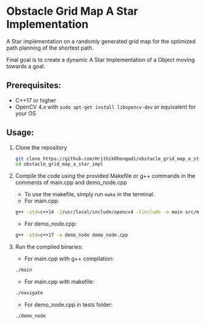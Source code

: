 # Obstacle Grid Map A Star Implementation
A Star implementation on a randomly generated grid map for the optimized path planning of the shortest path.

Final goal is to create a dynamic A Star Implementation of a Object moving towards a goal.

## Prerequisites:
- C++17 or higher
- OpenCV 4.x with `sudo apt-get install libopencv-dev` or equivalent for your OS


## Usage:

1. Clone the repository
    ```bash
    git clone https://github.com/HrithikDhongadi/obstacle_grid_map_a_star_impl.git
    cd obstacle_grid_map_a_star_impl
    ```
2. Compile the code using the provided Makefile or g++ commands in the comments of main.cpp and demo_node.cpp
    - To use the makefile, simply run `make` in the terminal.
    - For main.cpp:
    ```bash
    g++ -std=c++14 -I/usr/local/include/opencv4 -Iinclude -o main src/main.cpp src/map.cpp src/a_star.cpp -lopencv_core -lopencv_imgcodecs -lopencv_highgui -lopencv_imgproc
    ```
        
    - For demo_node.cpp:
    ```bash
    g++ -std=c++17 -o demo_node demo_node.cpp
    ```

3. Run the compiled binaries:
    - For main.cpp with g++ compilation:
    ```bash
    ./main
    ```
    - For main.cpp with makefile:
    ```bash
    ./navigate
    ```
    - For demo_node.cpp in tests folder:
    ```bash
    ./demo_node
    ```
